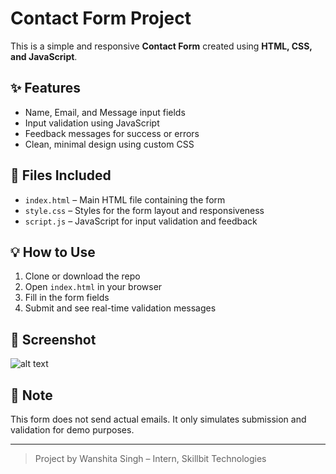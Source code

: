 # Contact Form Project

This is a simple and responsive **Contact Form** created using **HTML, CSS, and JavaScript**.

## ✨ Features

- Name, Email, and Message input fields
- Input validation using JavaScript
- Feedback messages for success or errors
- Clean, minimal design using custom CSS

## 📁 Files Included

- `index.html` – Main HTML file containing the form
- `style.css` – Styles for the form layout and responsiveness
- `script.js` – JavaScript for input validation and feedback

## 💡 How to Use

1. Clone or download the repo
2. Open `index.html` in your browser
3. Fill in the form fields
4. Submit and see real-time validation messages

## 📸 Screenshot

![alt text](image.png)

## 📌 Note

This form does not send actual emails. It only simulates submission and validation for demo purposes.

---

> Project by Wanshita Singh – Intern, Skillbit Technologies
